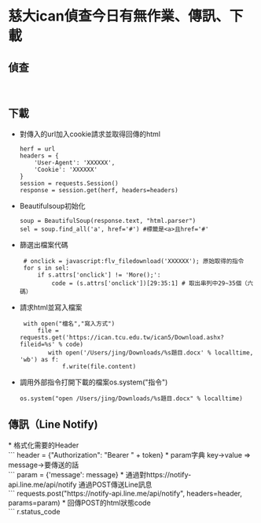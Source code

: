 <h1>慈大ican偵查今日有無作業、傳訊、下載</h1>
<h2>偵查</h2>



<br><h2>下載</h2>
* 對傳入的url加入cookie請求並取得回傳的html

  ```
  herf = url
  headers = {
      'User-Agent': 'XXXXXX',
      'Cookie': 'XXXXXX'
  }
  session = requests.Session()
  response = session.get(herf, headers=headers)
* Beautifulsoup初始化

    ```
    soup = BeautifulSoup(response.text, "html.parser")
    sel = soup.find_all('a', href='#') #標籤是<a>且href='#'
* 篩選出檔案代碼

   ```
    # onclick = javascript:flv_filedownload('XXXXXX'); 原始取得的指令
    for s in sel:
        if s.attrs['onclick'] != 'More();':  
            code = (s.attrs['onclick'])[29:35:1] # 取出串列中29~35個（六碼）
* 請求html並寫入檔案
    ```
     with open("檔名","寫入方式")
         file = requests.get('https://ican.tcu.edu.tw/ican5/Download.ashx?fileid=%s' % code)
            with open('/Users/jing/Downloads/%s題目.docx' % localltime, 'wb') as f:  
                f.write(file.content)
* 調用外部指令打開下載的檔案os.system("指令")<br>
  ```
  os.system("open /Users/jing/Downloads/%s題目.docx" % localltime)
  ```

<h2>傳訊（Line Notify)</h2>
* 格式化需要的Header<br>
  ```
  header = {"Authorization": "Bearer " + token}
* param字典 key->value => message->要傳送的話<br>
  ```
  param = {'message': message}
* 通過對https://notify-api.line.me/api/notify 通過POST傳送Line訊息<br>
  ```
  requests.post("https://notify-api.line.me/api/notify", headers=header, params=param)
* 回傳POST的html狀態code<br>
  ```
  r.status_code